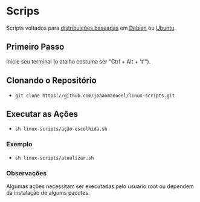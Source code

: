# Scrips

Scripts voltados para [distribuições baseadas](https://pt.wikipedia.org/wiki/Lista_de_distribui%C3%A7%C3%B5es_baseadas_no_Ubuntu) em [Debian](https://www.debian.org/index.pt.html) ou [Ubuntu](https://www.ubuntu.com/).

## Primeiro Passo

Inicie seu terminal (o atalho costuma ser "Ctrl + Alt + 't'").


## Clonando o Repositório

* `git clone https://github.com/joaaomanooel/linux-scripts.git`


## Executar as Ações

* `sh linux-scripts/ação-escolhida.sh`


### Exemplo

* `sh linux-scripts/atualizar.sh`


### Observações

Algumas ações necessitam ser executadas pelo usuario root ou dependem da instalação de algums pacotes.

